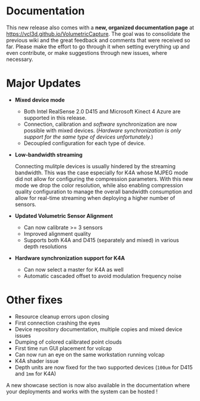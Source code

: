 # Documentation

This new release also comes with a **new, organized documentation page** at https://vcl3d.github.io/VolumetricCapture.
The goal was to consolidate the previous wiki and the great feedback and comments that were received so far.
Please make the effort to go through it when setting everything up and even contribute, or make suggestions through new issues, where necessary.

# Major Updates

- **Mixed device mode**
    - Both Intel RealSense 2.0 D415 and Microsoft Kinect 4 Azure are supported in this release.
    - Connection, calibration and _software_ synchronization are now possible with mixed devices. (_Hardware synchronization is only support for the same type of devices unfortunately._)
    - Decoupled configuration for each type of device.
- **Low-bandwidth streaming**
    
    Connecting mulitple devices is usually hindered by the streaming bandwidth.
    This was the case especially for K4A whose MJPEG mode did not allow for configuring the compression parameters.
    With this new mode we drop the color resolution, while also enabling compression quality configuration to manage the overall bandwidth consumption and allow for real-time streaming when deploying a higher number of sensors.
- **Updated Volumetric Sensor Alignment**
    - Can now calibrate >= 3 sensors
    - Improved alignment quality
    - Supports both K4A and D415 (separately and mixed) in various depth resolutions
- **Hardware synchronization support for K4A**
    - Can now select a master for K4A as well
    - Automatic cascaded offset to avoid modulation frequency noise

# Other fixes
- Resource cleanup errors upon closing
- First connection crashing the eyes
- Device repository documentation, multiple copies and mixed device issues
- Dumping of colored calibrated point clouds
- First time run GUI placement for volcap
- Can now run an eye on the same workstation running volcap
- K4A shader issue
- Depth units are now fixed for the two supported devices (`100um` for D415 and `1mm` for K4A)

A new showcase section is now also available in the documentation where your deployments and works with the system can be hosted !